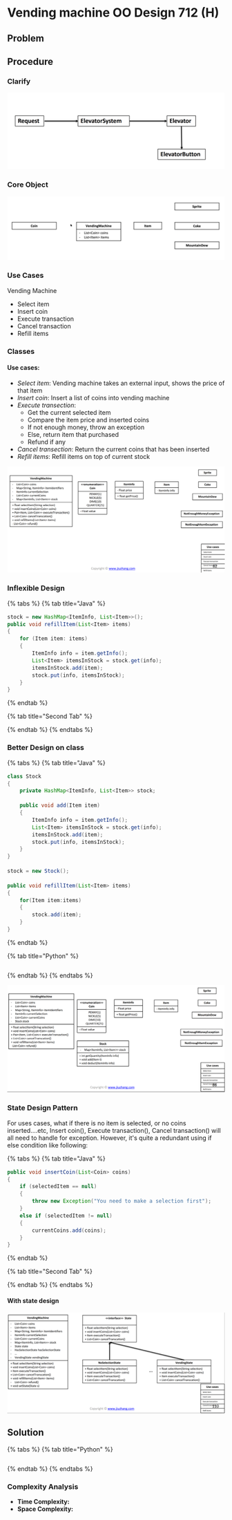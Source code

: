 # Vending machine OO Design 712 \(H\)

## Problem

## Procedure

### Clarify

![](../../.gitbook/assets/screen-shot-2021-07-11-at-10.11.51-pm.png)

### Core Object

![](../../.gitbook/assets/screen-shot-2021-07-14-at-10.42.28-am.png)

### Use Cases

Vending Machine

* Select item
* Insert coin
* Execute transaction
* Cancel transaction
* Refill items

### Classes

#### Use cases: 

* _Select item_: Vending machine takes an external input, shows the price of that item
* _Insert coin_: Insert a list of coins into vending machine
* _Execute transection_: 
  * Get the current selected item
  * Compare the item price and inserted coins
  * If not enough money, throw an exception
  * Else, return item that purchased
  * Refund if any
* _Cancel transection_: Return the current coins that has been inserted
* _Refill items_: Refill items on top of current stock

![](../../.gitbook/assets/screen-shot-2021-07-14-at-10.56.13-am.png)

### 

### Inflexible Design 

{% tabs %}
{% tab title="Java" %}
```java
stock = new HashMap<ItemInfo, List<Item>>();
public void refillItem(List<Item> items)
{
    for (Item item: items)
    {
        ItemInfo info = item.getInfo();
        List<Item> itemsInStock = stock.get(info);
        itemsInStock.add(item);
        stock.put(info, itemsInStock);
    }
}
```
{% endtab %}

{% tab title="Second Tab" %}

{% endtab %}
{% endtabs %}

### Better Design on class

{% tabs %}
{% tab title="Java" %}
```java
class Stock
{
    private HashMap<ItemInfo, List<Item>> stock;
    
    public void add(Item item)
    {
        ItemInfo info = item.getInfo();
        List<Item> itemsInStock = stock.get(info);
        itemsInStock.add(item);
        stock.put(info, itemsInStock);
    }
}

stock = new Stock();

public void refillItem(List<Item> items)
{
    for(Item item:items)
    {
        stock.add(item);
    }
}
```
{% endtab %}

{% tab title="Python" %}
```python

```
{% endtab %}
{% endtabs %}

![](../../.gitbook/assets/screen-shot-2021-07-14-at-11.18.08-am.png)

### State Design Pattern

For uses cases, what if there is no item is selected, or no coins inserted....etc, Insert coin\(\), Execute transaction\(\), Cancel transaction\(\) will all need to handle for exception. However, it's quite a redundant using if else condition like following:

{% tabs %}
{% tab title="Java" %}
```java
public void insertCoin(List<Coin> coins)
{
    if (selectedItem == null)
    {
        throw new Exception("You need to make a selection first");
    }
    else if (selectedItem != null)
    {
        currentCoins.add(coins);
    }
}
```
{% endtab %}

{% tab title="Second Tab" %}

{% endtab %}
{% endtabs %}

#### With state design

![](../../.gitbook/assets/screen-shot-2021-07-14-at-11.24.33-am.png)

## Solution 

{% tabs %}
{% tab title="Python" %}
```python

```
{% endtab %}
{% endtabs %}

### Complexity Analysis

* **Time Complexity:**
* **Space Complexity:**

